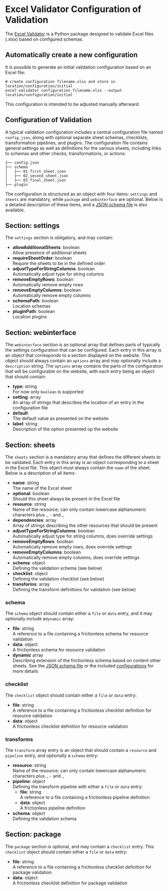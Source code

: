 # Excel Validator Configuration of Validation

The [Excel Validator](..) is a Python package designed to validate Excel files (.xlsx) based on configured schemas. 

## Automatically create a new configuration

It is possible to generate an initial validation configuration based on an Excel file:

```
# create configuration filename.xlsx and store in location/configuration/initial
excel-validator configuration filename.xlsx --output location/configuration/initial
```

This configuration is intended to be adjusted manually afterward.

## Configuration of Validation

A typical validation configuration includes a central configuration file named `config.json`, along with optional separate sheet schemas, checklists, transformation pipelines, and plugins. The configuration file contains general settings as well as definitions for the various sheets, including links to schemas and other checks, transformations, or actions:

```
├── config.json
├── schema
│   ├── 01_first_sheet.json
│   ├── 02_second_sheet.json
│   ├── 03_final_sheet.json
├── plugin
```

The configuration is structured as an object with four items: `settings` and `sheets` are mandatory, while `package` and `webinterface` are optional. Below is a detailed description of these items, and a [JSON schema file](../src/excel_validator/config.json) is also available.

## Section: settings

The `settings` section is obligatory, and may contain:

- **allowAdditionalSheets**: boolean<br/>Allow presence of additional sheets
- **requireSheetOrder**: boolean<br/>Require the sheets to be in the defined order
- **adjustTypeForStringColumns**: boolean<br/>Automatically adjust type for string columns
- **removeEmptyRows**: boolean<br/>Automatically remove empty rows
- **removeEmptyColumns**: boolean<br/>Automatically remove empty columns
- **schemaPath**: boolean<br/>Location schemas
- **pluginPath**: boolean<br/>Location plugins

## Section: webinterface

The `webinterface` section is an optional array that defines parts of typically the settings configuration that can be configured. Each entry in this array is an object that corresponds to a section displayed on the website. This object should always contain an `options` array and may optionally include a `description` string. The `options` array contains the parts of the configuration that will be configurable on the website, with each entry being an object that should contain:

- **type**: string<br/>For now only `boolean` is supported
- **setting**: array<br/>An array of strings that describes the location of an entry in the configuration file
- **default**<br />The default value as presented on the website
- **label**: string<br />Description of the option presented op the website

## Section: sheets

The `sheets` section is a mandatory array that defines the different sheets to be validated. Each entry in this array is an object corresponding to a sheet in the Excel file. This object must always contain the `name` of the sheet. Below is a description of all items:

- **name**: string<br/>The name of the Excel sheet
- **optional**: boolean<br/>Should this sheet always be present in the Excel file
- **resource**: string<br />Name of the resource; can only contain lowercase alphanumeric characters plus ., - and _
- **dependencies**: array<br/>Array of strings describing the other resources that should be present
- **adjustTypeForStringColumns**: boolean<br/>Automatically adjust type for string columns, does override settings
- **removeEmptyRows**: boolean<br/>Automatically remove empty rows, does override settings
- **removeEmptyColumns**: boolean<br/>Automatically remove empty columns, does override settings
- **schema**: object<br/>Defining the validation schema (see below)
- **checklist**: object<br/>Defining the validation checklist (see below)
- **transforms**: array<br/>Defining the transform definitions for validation (see below)

### schema

The `schema` object should contain either a `file` or `data` entry, and it may optionally include a`dynamic` array:

- **file**: string<br/>A reference to a file containing a frictionless schema for resource validation
- **data**: object<br/>A frictionless schema for resource validation
- **dynamic** array<br/>Describing extension of the frictionless schema based on content other sheets. See the [JSON schema file](../src/excel_validator/config.json) or the included [configurations](../src/excel_validator/config/) for more details

### checklist

The `checklist` object should contain either a `file` or `data` entry:

- **file**: string<br/>A reference to a file containing a frictionless checklist definition for resource validation
- **data**: object<br/>A frictionless checklist definition for resource validation

### transforms

The `transform` array entry is an object that should contain a `resource` and `pipeline` entry, and optionally a `schema` entry:

- **resource**: string<br />Name of the resource; can only contain lowercase alphanumeric characters plus ., - and _
- **pipeline**: object<br/>Defining the transform pipeline with either a `file` or `data` entry:
  - **file**: string<br/>A reference to a file containing a frictionless pipeline definition
  - **data**: object<br/>A frictionless pipeline definition
- **schema**: object<br/>Defining the validation schema

## Section: package

The `package` section is optional, and may contain a `checklist` entry. This `checklist` object should contain either a `file` or `data` entry:

- **file**: string<br/>A reference to a file containing a frictionless checklist definition for package validation
- **data**: object<br/>A frictionless checklist definition for package validation

